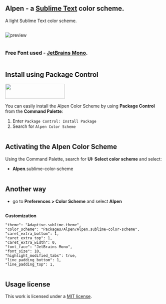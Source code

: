 
<img src="../main/docs/spacer.png" width="1" height="1">

## Alpen - a [Sublime Text](https://www.sublimetext.com) color scheme.

A light Sublime Text color scheme.

<img src="../main/docs/spacer.png" width="1" height="1">

![preview](../main/docs/view.png)

<img src="../main/docs/spacer.png" width="1" height="1">

### Free Font used - [JetBrains Mono](https://www.jetbrains.com/lp/mono/).

<img src="../main/docs/spacer.png" width="1" height="1">

## Install using Package Control

[<img src="../main/docs/install.png" width="190" height="48">](https://packagecontrol.io/packages/Alpen%20Color%20Scheme)

You can easily install the Alpen Color Scheme by using **Package Control** from the **Command Palette**:

1. Enter `Package Control: Install Package`
2. Search for `Alpen Color Scheme`

<img src="../main/docs/spacer.png" width="1" height="1">

## Activating the Alpen Color Scheme

Using the Command Palette, search for **UI: Select color scheme** and select:

- **Alpen**.sublime-color-scheme

<img src="../main/docs/spacer.png" width="1" height="1">

## Another way

- go to **Preferences > Color Scheme** and select **Alpen**

<img src="../main/docs/spacer.png" width="1" height="1">

**Customization**

	"theme": "Adaptive.sublime-theme",
	"color_scheme": "Packages/Alpen/Alpen.sublime-color-scheme",	
	"caret_extra_bottom": 1,
	"caret_extra_top": 1,
	"caret_extra_width": 0,	
	"font_face": "JetBrains Mono",
	"font_size": 10,	
	"highlight_modified_tabs": true,
	"line_padding_bottom": 1,
	"line_padding_top": 1,

<img src="../main/docs/spacer.png" width="1" height="1">

## Usage license

This work is licensed under a [MIT license](https://github.com/luxelego/alpen_color_scheme/blob/main/LICENSE).
